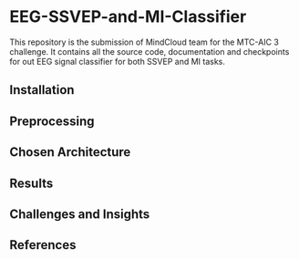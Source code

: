 # EEG-SSVEP-and-MI-Classifier
This repository is the submission of MindCloud team for the MTC-AIC 3 challenge. It contains all the source code, documentation and checkpoints for out EEG signal classifier for both SSVEP and MI tasks.

## Installation
## Preprocessing
## Chosen Architecture
## Results
## Challenges and Insights
## References

